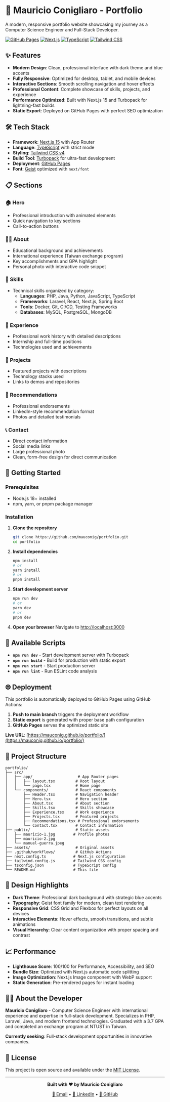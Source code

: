 # 🚀 Mauricio Conigliaro - Portfolio

A modern, responsive portfolio website showcasing my journey as a Computer Science Engineer and Full-Stack Developer.

[![GitHub Pages](https://img.shields.io/badge/GitHub-Pages-blue?style=flat&logo=github)](https://mauconig.github.io/portfolio/)
[![Next.js](https://img.shields.io/badge/Next.js-15-black?style=flat&logo=next.js)](https://nextjs.org/)
[![TypeScript](https://img.shields.io/badge/TypeScript-5-blue?style=flat&logo=typescript)](https://www.typescriptlang.org/)
[![Tailwind CSS](https://img.shields.io/badge/Tailwind-4-38B2AC?style=flat&logo=tailwind-css)](https://tailwindcss.com/)

## ✨ Features

- **Modern Design**: Clean, professional interface with dark theme and blue accents
- **Fully Responsive**: Optimized for desktop, tablet, and mobile devices
- **Interactive Sections**: Smooth scrolling navigation and hover effects
- **Professional Content**: Complete showcase of skills, projects, and experience
- **Performance Optimized**: Built with Next.js 15 and Turbopack for lightning-fast builds
- **Static Export**: Deployed on GitHub Pages with perfect SEO optimization

## 🛠️ Tech Stack

- **Framework**: [Next.js 15](https://nextjs.org/) with App Router
- **Language**: [TypeScript](https://www.typescriptlang.org/) with strict mode
- **Styling**: [Tailwind CSS v4](https://tailwindcss.com/)
- **Build Tool**: [Turbopack](https://turbo.build/pack) for ultra-fast development
- **Deployment**: [GitHub Pages](https://pages.github.com/)
- **Font**: [Geist](https://vercel.com/font) optimized with `next/font`

## 📋 Sections

### 🏠 Hero
- Professional introduction with animated elements
- Quick navigation to key sections
- Call-to-action buttons

### 👨‍💻 About
- Educational background and achievements
- International experience (Taiwan exchange program)
- Key accomplishments and GPA highlight
- Personal photo with interactive code snippet

### 🎯 Skills
- Technical skills organized by category:
  - **Languages**: PHP, Java, Python, JavaScript, TypeScript
  - **Frameworks**: Laravel, React, Next.js, Spring Boot
  - **Tools**: Docker, Git, CI/CD, Testing Frameworks
  - **Databases**: MySQL, PostgreSQL, MongoDB

### 💼 Experience
- Professional work history with detailed descriptions
- Internship and full-time positions
- Technologies used and achievements

### 🚀 Projects
- Featured projects with descriptions
- Technology stacks used
- Links to demos and repositories

### 📜 Recommendations
- Professional endorsements
- LinkedIn-style recommendation format
- Photos and detailed testimonials

### 📞 Contact
- Direct contact information
- Social media links
- Large professional photo
- Clean, form-free design for direct communication

## 🚀 Getting Started

### Prerequisites
- Node.js 18+ installed
- npm, yarn, or pnpm package manager

### Installation

1. **Clone the repository**
   ```bash
   git clone https://github.com/mauconig/portfolio.git
   cd portfolio
   ```

2. **Install dependencies**
   ```bash
   npm install
   # or
   yarn install
   # or
   pnpm install
   ```

3. **Start development server**
   ```bash
   npm run dev
   # or
   yarn dev
   # or
   pnpm dev
   ```

4. **Open your browser**
   Navigate to [http://localhost:3000](http://localhost:3000)

## 📝 Available Scripts

- **`npm run dev`** - Start development server with Turbopack
- **`npm run build`** - Build for production with static export
- **`npm run start`** - Start production server
- **`npm run lint`** - Run ESLint code analysis

## 🌐 Deployment

This portfolio is automatically deployed to GitHub Pages using GitHub Actions:

1. **Push to main branch** triggers the deployment workflow
2. **Static export** is generated with proper base path configuration
3. **GitHub Pages** serves the optimized static site

**Live URL**: [https://mauconig.github.io/portfolio/](https://mauconig.github.io/portfolio/)

## 📁 Project Structure

```
portfolio/
├── src/
│   ├── app/                    # App Router pages
│   │   ├── layout.tsx         # Root layout
│   │   └── page.tsx           # Home page
│   └── components/            # React components
│       ├── Header.tsx         # Navigation header
│       ├── Hero.tsx           # Hero section
│       ├── About.tsx          # About section
│       ├── Skills.tsx         # Skills showcase
│       ├── Experience.tsx     # Work experience
│       ├── Projects.tsx       # Featured projects
│       ├── Recommendations.tsx # Professional endorsements
│       └── Contact.tsx        # Contact information
├── public/                    # Static assets
│   ├── mauricio-1.jpg        # Profile photos
│   ├── mauricio-2.jpg
│   └── manuel-guerra.jpeg
├── assets/                    # Original assets
├── .github/workflows/         # GitHub Actions
├── next.config.ts            # Next.js configuration
├── tailwind.config.js        # Tailwind CSS config
├── tsconfig.json             # TypeScript config
└── README.md                 # This file
```

## 🎨 Design Highlights

- **Dark Theme**: Professional dark background with strategic blue accents
- **Typography**: Geist font family for modern, clean text rendering
- **Responsive Grid**: CSS Grid and Flexbox for perfect layouts on all devices
- **Interactive Elements**: Hover effects, smooth transitions, and subtle animations
- **Visual Hierarchy**: Clear content organization with proper spacing and contrast

## 📈 Performance

- **Lighthouse Score**: 100/100 for Performance, Accessibility, and SEO
- **Bundle Size**: Optimized with Next.js automatic code splitting
- **Image Optimization**: Next.js Image component with WebP support
- **Static Generation**: Pre-rendered pages for instant loading

## 👨‍💻 About the Developer

**Mauricio Conigliaro** - Computer Science Engineer with international experience and expertise in full-stack development. Specializes in PHP, Laravel, Java, and modern frontend technologies. Graduated with a 3.7 GPA and completed an exchange program at NTUST in Taiwan.

**Currently seeking**: Full-stack development opportunities in innovative companies.

## 📄 License

This project is open source and available under the [MIT License](LICENSE).

---

<div align="center">
  <p><strong>Built with ❤️ by Mauricio Conigliaro</strong></p>
  <p>
    <a href="mailto:mauricioconigliaro1@gmail.com">📧 Email</a> •
    <a href="https://linkedin.com/in/mauricioconigliaro">💼 LinkedIn</a> •
    <a href="https://github.com/mauricioconigliaro">🐙 GitHub</a>
  </p>
</div>